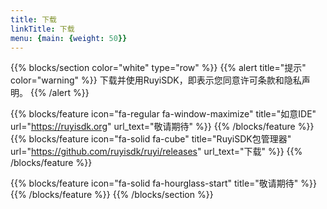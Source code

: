 ```yaml
---
title: 下载
linkTitle: 下载
menu: {main: {weight: 50}}
---
```



{{% blocks/section color="white" type="row" %}}
{{% alert title="提示" color="warning" %}}
下载并使用RuyiSDK，即表示您同意许可条款和隐私声明。
{{% /alert %}}

{{% blocks/feature icon="fa-regular fa-window-maximize" title="如意IDE" url="https://ruyisdk.org" url_text="敬请期待" %}}
{{% /blocks/feature %}}
{{% blocks/feature icon="fa-solid fa-cube" title="RuyiSDK包管理器" url="https://github.com/ruyisdk/ruyi/releases" url_text="下载" %}}
{{% /blocks/feature %}}

{{% blocks/feature icon="fa-solid fa-hourglass-start" title="敬请期待" %}}
{{% /blocks/feature %}}
{{% /blocks/section %}}